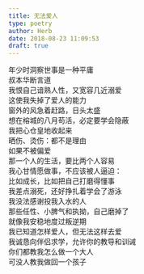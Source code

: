 ```yaml
---  
title: 无法爱人  
type: poetry  
author: Herb  
date: 2018-08-23 11:09:53  
draft: true
---  
```

年少时洞察世事是一种平庸  
叔本华断言道  
我恨自己谙熟人性，又宽容几近溺爱  
这使我失掉了爱人的能力    
窗外的风急着赶路，日头太盛  
想在榕城的八月苟活，必定要学会隐蔽  
我把心仓皇地收起来  
晒伤、烫伤：都不是理由    
如果不被偏爱  
那一个人的生活，要比两个人容易  
我心甘情愿做事，不应该被人逼迫：  
比如成长，比如把自己打磨得懂事    
我差点溺死，还好挣扎着学会了游泳  
我没法感谢投我入水的人  
那些任性、小脾气和执拗，自己磨掉了  
就像我安稳地度过叛逆期    
我已知道怎样爱人，但无法这样去爱  
我诚恳向伴侣求学，允许你的教导和训诫  
你们都教我怎么做一个大人  
可没人教我做回一个孩子